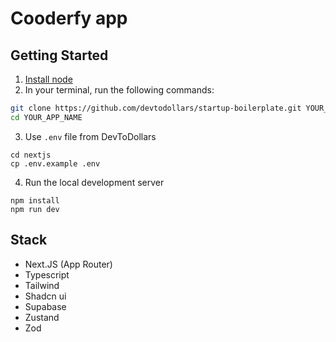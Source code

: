 # Cooderfy app

## Getting Started

1. [Install node](https://nodejs.org/en/download)
2. In your terminal, run the following commands:

```bash
git clone https://github.com/devtodollars/startup-boilerplate.git YOUR_APP_NAME
cd YOUR_APP_NAME
```

3. Use `.env` file from DevToDollars

```
cd nextjs
cp .env.example .env
```

4. Run the local development server

```
npm install
npm run dev
```

## Stack

- Next.JS (App Router)
- Typescript
- Tailwind
- Shadcn ui
- Supabase
- Zustand
- Zod
